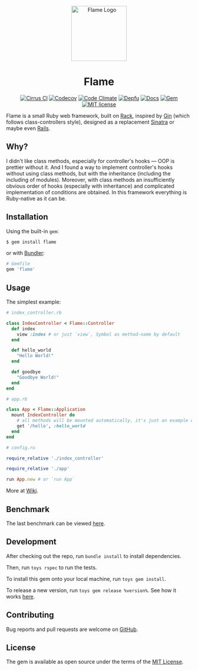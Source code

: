 <p align="center">
    <img
        src="https://raw.githubusercontent.com/AlexWayfer/flame/master/public/favicon.ico"
        height="150"
        alt="Flame Logo"
        title="Logo from open-source Elusive-Iconfont (https://github.com/reduxframework/elusive-iconfont)"
    />
</p>

<h1 align="center">Flame</h1>

<p align="center">
    <a href="https://cirrus-ci.com/github/AlexWayfer/flame/master"><img
        src="https://api.cirrus-ci.com/github/AlexWayfer/flame.svg?branch=master"
        alt="Cirrus CI"
    /></a>
    <a href="https://codecov.io/gh/AlexWayfer/flame"><img
        src="https://img.shields.io/codecov/c/github/AlexWayfer/flame.svg?style=flat-square"
        alt="Codecov"
    /></a>
    <a href="https://codeclimate.com/github/AlexWayfer/flame"><img
        src="https://img.shields.io/codeclimate/maintainability/AlexWayfer/flame.svg?style=flat-square"
        alt="Code Climate"
    /></a>
    <a href="https://depfu.com/repos/AlexWayfer/flame"><img
        src="https://img.shields.io/depfu/AlexWayfer/flame.svg?style=flat-square"
        alt="Depfu"
    /></a>
    <a href="http://inch-ci.org/github/AlexWayfer/flame"><img
        src="http://inch-ci.org/github/AlexWayfer/flame.svg?branch=master&style=flat-square"
        alt="Docs"
    /></a>
    <a href="https://rubygems.org/gems/flame"><img
        src="https://img.shields.io/gem/v/flame.svg?style=flat-square"
        alt="Gem"
    /></a>
    <a href="https://github.com/AlexWayfer/flame/blob/master/LICENSE.txt"><img
        src="https://img.shields.io/github/license/AlexWayfer/flame.svg?style=flat-square"
        alt="MIT license"
    /></a>
</p>

Flame is a small Ruby web framework, built on [Rack](https://github.com/rack/rack),
inspired by [Gin](https://github.com/0jcasts/gin) (which follows class-controllers style),
designed as a replacement [Sinatra](https://github.com/sinatra/sinatra)
or maybe even [Rails](https://github.com/rails/rails).

## Why?

I didn't like class methods, especially for controller's hooks — OOP is prettier without it.
And I found a way to implement controller's hooks without using class methods,
but with the inheritance (including the including of modules).
Moreover, with class methods an insufficiently obvious order of hooks (especially with inheritance)
and complicated implementation of conditions are obtained.
In this framework everything is Ruby-native as it can be.

## Installation

Using the built-in `gem`:

```bash
$ gem install flame
```

or with [Bundler](http://bundler.io/):

```ruby
# Gemfile
gem 'flame'
```

## Usage

The simplest example:

```ruby
# index_controller.rb

class IndexController < Flame::Controller
  def index
    view :index # or just `view`, Symbol as method-name by default
  end

  def hello_world
    "Hello World!"
  end

  def goodbye
    "Goodbye World!"
  end
end

# app.rb

class App < Flame::Application
  mount IndexController do
    # all methods will be mounted automatically, it's just an example of refinement
    get '/hello', :hello_world
  end
end

# config.ru

require_relative './index_controller'

require_relative './app'

run App.new # or `run App`
```

More at [Wiki](https://github.com/AlexWayfer/flame/wiki).

## Benchmark

The last benchmark can be viewed [here](https://github.com/luislavena/bench-micro).

## Development

After checking out the repo, run `bundle install` to install dependencies.

Then, run `toys rspec` to run the tests.

To install this gem onto your local machine, run `toys gem install`.

To release a new version, run `toys gem release %version%`.
See how it works [here](https://github.com/AlexWayfer/gem_toys#release).

## Contributing

Bug reports and pull requests are welcome on [GitHub](https://github.com/AlexWayfer/flame).

## License

The gem is available as open source under the terms of the
[MIT License](https://opensource.org/licenses/MIT).
